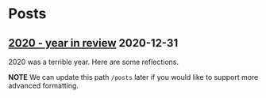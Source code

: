 # Posts

## [2020 - year in review](/post/goodbye-2020) 2020-12-31

2020 was a terrible year. Here are some reflections.

**NOTE** We can update this path `/posts` later if you would like to support more advanced formatting.

